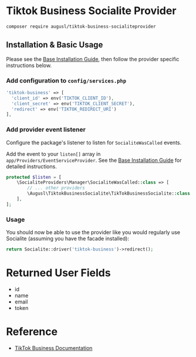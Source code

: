# Tiktok Business Socialite Provider

```bash
composer require augusl/tiktok-business-socialiteprovider
```

## Installation & Basic Usage

Please see the [Base Installation Guide](https://socialiteproviders.com/usage/), then follow the provider specific instructions below.

### Add configuration to `config/services.php`

```php
'tiktok-business' => [
  'client_id' => env('TIKTOK_CLIENT_ID'),
  'client_secret' => env('TIKTOK_CLIENT_SECRET'),
  'redirect' => env('TIKTOK_REDIRECT_URI')
],
```

### Add provider event listener

Configure the package's listener to listen for `SocialiteWasCalled` events.

Add the event to your `listen[]` array in `app/Providers/EventServiceProvider`. See the [Base Installation Guide](https://socialiteproviders.com/usage/) for detailed instructions.

```php
protected $listen = [
    \SocialiteProviders\Manager\SocialiteWasCalled::class => [
        // ... other providers
        \Augusl\TiktokBusinessSocialite\TikTokBusinessSocialite::class.'@handle',
    ],
];
```

### Usage

You should now be able to use the provider like you would regularly use Socialite (assuming you have the facade installed):

```php
return Socialite::driver('tiktok-business')->redirect();
```

# Returned User Fields

- id
- name
- email
- token

# Reference

- [TikTok Business Documentation](https://business-api.tiktok.com/portal/docs)